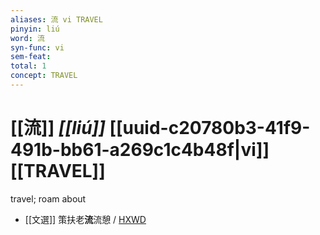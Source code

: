 ```yaml
---
aliases: 流 vi TRAVEL
pinyin: liú
word: 流
syn-func: vi
sem-feat: 
total: 1
concept: TRAVEL 
---
```

# [[流]] *[[liú]]*  [[uuid-c20780b3-41f9-491b-bb61-a269c1c4b48f|vi]] [[TRAVEL]]
travel; roam about
 - [[文選]] 策扶老**流**流憩 / [HXWD](https://hxwd.org/textview.html?location=KR4h0001_tls_045-23a.28)